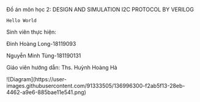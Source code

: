 Đồ án môn học 2: DESIGN AND SIMULATION I2C PROTOCOL BY VERILOG

``` Hello World ```

<p>Sinh viên thực hiện:<p> 
<p>Đinh Hoàng Long-18119093<p> 
<p>Nguyễn Minh Tùng-181190131<p> 
<p>Giáo viên hướng dẫn: Ths. Huỳnh Hoàng Hà<p>
![Diagram](https://user-images.githubusercontent.com/91333505/136996300-f2ab5f13-28eb-4462-a9e6-885bae11e541.png)
